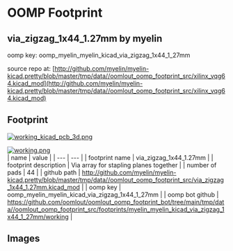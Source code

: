 # OOMP Footprint  
## via_zigzag_1x44_1.27mm  by myelin  
  
oomp key: oomp_myelin_myelin_kicad_via_zigzag_1x44_1_27mm  
  
source repo at: [http://github.com/myelin/myelin-kicad.pretty/blob/master/tmp/data//oomlout_oomp_footprint_src/xilinx_vqg64.kicad_mod](http://github.com/myelin/myelin-kicad.pretty/blob/master/tmp/data//oomlout_oomp_footprint_src/xilinx_vqg64.kicad_mod)  
## Footprint  
  
[![working_kicad_pcb_3d.png](working_kicad_pcb_3d_600.png)](working_kicad_pcb_3d.png)  
  
[![working.png](working_600.png)](working.png)  
| name | value | 
| --- | --- | 
| footprint name | via_zigzag_1x44_1.27mm | 
| footprint description | Via array for stapling planes together | 
| number of pads | 44 | 
| github path | http://github.com/myelin/myelin-kicad.pretty/blob/master/tmp/data//oomlout_oomp_footprint_src/via_zigzag_1x44_1.27mm.kicad_mod | 
| oomp key | oomp_myelin_myelin_kicad_via_zigzag_1x44_1_27mm | 
| oomp bot github | https://github.com/oomlout/oomlout_oomp_footprint_bot/tree/main/tmp/data//oomlout_oomp_footprint_src/footprints/myelin_myelin_kicad_via_zigzag_1x44_1_27mm/working | 
## Images  
